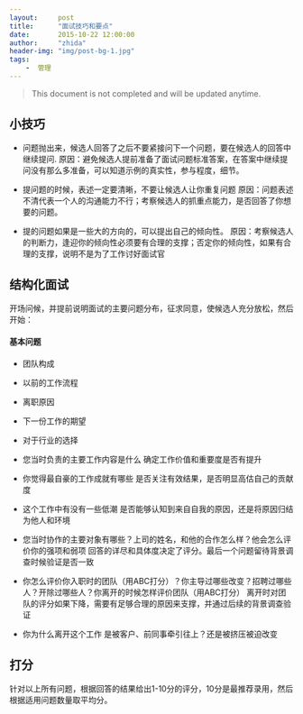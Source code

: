 ```yaml
---
layout:     post
title:      "面试技巧和要点"
date:       2015-10-22 12:00:00
author:     "zhida"
header-img: "img/post-bg-1.jpg"
tags:
    -  管理
---
```


> This document is not completed and will be updated anytime.


## 小技巧

- 问题抛出来，候选人回答了之后不要紧接问下一个问题，要在候选人的回答中继续提问.
原因：避免候选人提前准备了面试问题标准答案，在答案中继续提问没有那么多准备，可以知道示例的真实性，参与程度，细节。

- 提问题的时候，表述一定要清晰，不要让候选人让你重复问题
原因：问题表述不清代表一个人的沟通能力不行；考察候选人的抓重点能力，是否回答了你想要的问题。

- 提的问题如果是一些大的方向的，可以提出自己的倾向性。
原因：考察候选人的判断力，逢迎你的倾向性必须要有合理的支撑；否定你的倾向性，如果有合理的支撑，说明不是为了工作讨好面试官

## 结构化面试

开场问候，并提前说明⾯试的主要问题分布，征求同意，使候选⼈充分放松，然后开始：

#### 基本问题

- 团队构成

- 以前的工作流程

- 离职原因

- 下一份工作的期望

- 对于行业的选择

- 您当时负责的主要⼯作内容是什么 确定⼯作价值和重要度是否有提升

- 你觉得最⾃豪的⼯作成就有哪些 是否关注有效结果，是否明显⾼估⾃⼰的贡献度

- 这个⼯作中有没有⼀些低潮 是否能够认知到来⾃⾃我的原因，还是将原因归结为他⼈和环境

- 您当时协作的主要对象有哪些？上司的姓名，和他的合作怎么样？他会怎么评价你的强项和弱项
回答的详尽和具体度决定了评分。最后⼀个问题留待背景调查时候验证是否⼀致

- 你怎么评价你⼊职时的团队（⽤ABC打分）？你主导过哪些改变？招聘过哪些⼈？开除过哪些⼈？你离开的时候怎样评价团队（⽤ABC打分）
离开时对团队的评分如果下降，需要有⾜够合理的原因来⽀撑，并通过后续的背景调查验证

- 你为什么离开这个⼯作 是被客户、前同事牵引往上？还是被挤压被迫改变


## 打分
针对以上所有问题，根据回答的结果给出1-10分的评分，10分是最推荐录⽤，然后根据适⽤问题数量取平均分。
